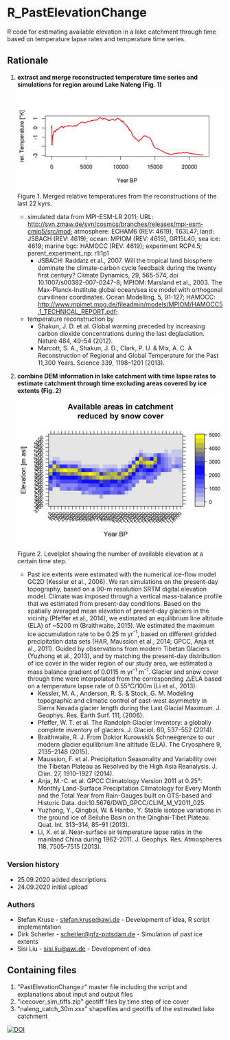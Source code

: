# R_PastElevationChange
R code for estimating available elevation in a lake catchment through time based on temperature lapse rates and temperature time series.

## Rationale
1. **extract and merge reconstructed temperature time series and simulations for region around Lake Naleng (Fig. 1)**
	![Temperature through time](https://github.com/StefanKruse/R_PastElevationChange/blob/master/temperatures_paleo_merged.png)
	Figure 1. Merged relative temperatures from the reconstructions of the last 22 kyrs.

	- simulated data from MPI-ESM-LR 2011; URL: http://svn.zmaw.de/svn/cosmos/branches/releases/mpi-esm-cmip5/src/mod; atmosphere: ECHAM6 (REV: 4619), T63L47; land: JSBACH (REV: 4619); ocean: MPIOM (REV: 4619), GR15L40; sea ice: 4619; marine bgc: HAMOCC (REV: 4619); experiment RCP4.5; parent_experiment_rip: r1i1p1
		- JSBACH: Raddatz et al., 2007. Will the tropical land biosphere dominate the climate-carbon cycle feedback during the twenty first century? Climate Dynamics, 29, 565-574, doi 10.1007/s00382-007-0247-8;  MPIOM: Marsland et al., 2003. The Max-Planck-Institute global ocean/sea ice model with orthogonal curvilinear coordinates. Ocean Modelling, 5, 91-127;  HAMOCC: http://www.mpimet.mpg.de/fileadmin/models/MPIOM/HAMOCC5.1_TECHNICAL_REPORT.pdf;
	- temperature reconstruction by
		- Shakun, J. D. et al. Global warming preceded by increasing carbon dioxide concentrations during the last deglaciation. Nature 484, 49–54 (2012).
		- Marcott, S. A., Shakun, J. D., Clark, P. U. & Mix, A. C. A Reconstruction of Regional and Global Temperature for the Past 11,300 Years. Science 339, 1198–1201 (2013).
2. **combine DEM information in lake catchment with time lapse rates to estimate catchment through time excluding areas covered by ice extents (Fig. 2)**
	![Levelplot showing the number of available elevation at a certain time](https://github.com/StefanKruse/R_PastElevationChange/blob/master/naleng_available_areas_in_catchment_reduced_by_snow_cover_18-0kyrsBP.naleng_catch_90m.png)
	Figure 2. Levelplot showing the number of available elevation at a certain time step.

	- Past ice extents were estimated with the numerical ice-flow model GC2D (Kessler et al., 2006). We ran simulations on the present-day topography, based on a 90-m resolution SRTM digital elevation model. Climate was imposed through a vertical mass-balance profile that we estimated from present-day conditions. Based on the spatially averaged mean elevation of present-day glaciers in the vicinity (Pfeffer et al., 2014), we estimated an equilibrium line altitude (ELA) of ~5200 m (Braithwaite, 2015). We estimated the maximum ice accumulation rate to be 0.25 m yr<sup>-1</sup>, based on different gridded precipitation data sets (HAR, Maussion et al., 2014; GPCC, Anja et al., 2011). Guided by observations from modern Tibetan Glaciers (Yuzhong et al., 2013), and by matching the present-day distribution of ice cover in the wider region of our study area, we estimated a mass balance gradient of 0.0115 m yr<sup>-1</sup> m<sup>-1</sup>. Glacier and snow cover through time were interpolated from the corresponding △ELA based on a temperature lapse rate of 0.55°C/100m (Li et al., 2013).
		- Kessler, M. A., Anderson, R. S. & Stock, G. M. Modeling topographic and climatic control of east-west asymmetry in Sierra Nevada glacier length during the Last Glacial Maximum. J. Geophys. Res. Earth Surf. 111, (2006).
		- Pfeffer, W. T. et al. The Randolph Glacier Inventory: a globally complete inventory of glaciers. J. Glaciol. 60, 537–552 (2014).
		- Braithwaite, R. J. From Doktor Kurowski’s Schneegrenze to our modern glacier equilibrium line altitude (ELA). The Cryosphere 9, 2135–2148 (2015).
		- Maussion, F. et al. Precipitation Seasonality and Variability over the Tibetan Plateau as Resolved by the High Asia Reanalysis. J. Clim. 27, 1910–1927 (2014).
		- Anja, M.-C. et al. GPCC Climatology Version 2011 at 0.25°: Monthly Land-Surface Precipitation Climatology for Every Month and the Total Year from Rain-Gauges built on GTS-based and Historic Data. doi:10.5676/DWD_GPCC/CLIM_M_V2011_025.
		- Yuzhong, Y., Qingbai, W. & Hanbo, Y. Stable isotope variations in the ground ice of Beiluhe Basin on the Qinghai-Tibet Plateau. Quat. Int. 313–314, 85–91 (2013).
		- Li, X. et al. Near-surface air temperature lapse rates in the mainland China during 1962-2011. J. Geophys. Res. Atmospheres 118, 7505–7515 (2013).

### Version history
- 25.09.2020 added descriptions
- 24.09.2020 initial upload

### Authors
- Stefan Kruse - stefan.kruse@awi.de - Development of idea, R script implementation
- Dirk Scherler - scherler@gfz-potsdam.de - Simulation of past ice extents
- Sisi Liu - sisi.liu@awi.de - Development of idea

## Containing files
1. "PastElevationChange.r" master file including the script and explanations about input and output files 
2. "icecover_sim_tiffs.zip" geotiff files by time step of ice cover
3. "naleng_catch_30m.xxx" shapefiles and geotiffs of the estimated lake catchment



[![DOI](https://zenodo.org/badge/298295194.svg)](https://zenodo.org/badge/latestdoi/298295194)
